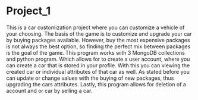 # Project_1
This is a car customization project where you can customize a vehicle of your choosing. The basis of the game is to customize and upgrade your car by buying packages available. However, buy the most expensive packages is not always the best option, so finding the perfect mix between packages is the goal of the game. This program works with 3 MongoDB collections and python program. Which allows for to create a user account, where you can create a car that is stored in your profile. With this you can viewing the created car or individual attributes of that car as well. As stated before you can update or change values with the buying of new packages, thus upgrading the cars attributes. Lastly, this program allows for deletion of a account and or car by selling a car. 

